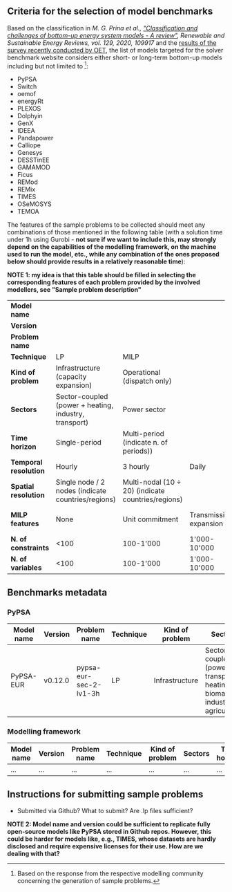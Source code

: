 ## Criteria for the selection of model benchmarks

Based on the classification in *M. G. Prina et al., ["Classification and challenges of bottom-up energy system models - A review"](https://www.sciencedirect.com/science/article/pii/S1364032120302082), Renewable and Sustainable Energy Reviews, vol. 129, 2020, 109917* and the [results of the survey recently conducted by OET](https://zenodo.org/records/13354034), the list of models targeted for the solver benchmark website considers either short- or long-term bottom-up models including but not limited to [^1]:
- PyPSA
- Switch
- oemof
- energyRt
- PLEXOS
- Dolphyin
- GenX
- IDEEA
- Pandapower
- Calliope
- Genesys
- DESSTinEE
- GAMAMOD
- Ficus
- REMod
- REMix
- TIMES
- OSeMOSYS
- TEMOA

[^1]: Based on the response from the respective modelling community concerning the generation of sample problems.

The features of the sample problems to be collected should meet any combinations of those mentioned in the following table (with a solution time under 1h using Gurobi - **not sure if we want to include this, may strongly depend on the capabilities of the modelling framework, on the machine used to run the model, etc., while any combination of the ones proposed below should provide results in a relatively reasonable time**):

**NOTE 1: my idea is that this table should be filled in selecting the corresponding features of each problem provided by the involved modellers, see "Sample problem description"**

||||||||
| -- | -- | -- | -- | -- | -- | -- |
| **Model name** |
| **Version** |
| **Problem name** |
| **Technique** | LP | MILP |
| **Kind of problem** | Infrastructure (capacity expansion) | Operational (dispatch only) |
| **Sectors** | Sector-coupled (power + heating, industry, transport) | Power sector |
| **Time horizon** | Single-period | Multi-period (indicate n. of periods)) |
| **Temporal resolution** | Hourly | 3 hourly | Daily | Yearly |
| **Spatial resolution** | Single node / 2 nodes (indicate countries/regions) | Multi-nodal (10 $\div$ 20) (indicate countries/regions) |
| **MILP features** | None | Unit commitment | Transmission expansion | Other (please indicate) |
| **N. of constraints** | <100| 100-1'000| 1'000-10'000| 10'000-100'000| 100'000-1'000'000 | 1'000'000-10'000'000 |
| **N. of variables** | <100| 100-1'000| 1'000-10'000| 10'000-100'000| 100'000-1'000'000 | 1'000'000-10'000'000 |

## Benchmarks metadata

### PyPSA

| **Model name**   | **Version** | **Problem name** |  **Technique** | **Kind of problem** | **Sectors** | **Time horizon** | **Time resolution** | **Spatial resolution** | **MILP features** | **N.of constraints** | **N. of variables** |                                                                |
| -- | --------------------------- | ----------------- | -------------- | ------------------- | --------------------------- | -------------------------- | ------------------------------------- | ---------------------------------------------------------- | ----------------- | --------------------------------------------------------------- | ------------ | --------- |
| PyPSA-EUR | v0.12.0 | pypsa-eur-sec-2-lv1-3h | LP | Infrastructure | Sector coupled (power, transport, heating, biomass, industry, agriculture) | Single-period | 3 hourly | 2 nodes (Italy) | - | 100'000-1'000'000 | 100'000-1'000'000 |

### Modelling framework

| **Model name**   | **Version** | **Problem name** |  **Technique** | **Kind of problem** | **Sectors** | **Time horizon** | **Time resolution** | **Spatial resolution** | **MILP features** | **N.of constraints** | **N. of variables** |                                                                |
| -- | --------------------------- | ----------------- | -------------- | ------------------- | --------------------------- | -------------------------- | ------------------------------------- | ---------------------------------------------------------- | ----------------- | --------------------------------------------------------------- | ------------ | --------- |
| ... | ... | ... | ... | ... | ... | ... | ... | ... | ... | ... | ... |

## Instructions for submitting sample problems

- Submitted via Github? What to submit? Are .lp files sufficient?

**NOTE 2: Model name and version could be sufficient to replicate fully open-source models like PyPSA stored in Github repos. However, this could be harder for models like, e.g., TIMES, whose datasets are hardly disclosed and require expensive licenses for their use. How are we dealing with that?**
